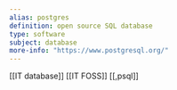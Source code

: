 ```yaml
---
alias: postgres
definition: open source SQL database 
type: software
subject: database
more-info: "https://www.postgresql.org/"
---
```


[[IT database]]
[[IT FOSS]]
[[,psql]]